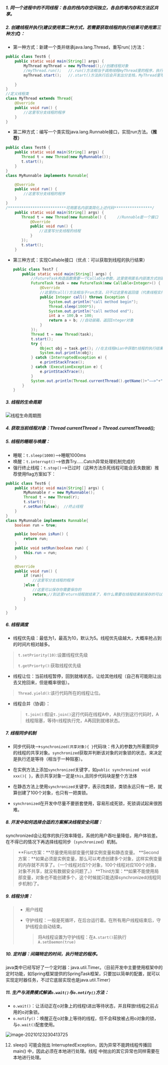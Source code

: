 ##### 1. 同一个进程中的不同线程：各自的栈内存空间独立，各自的堆内存和方法区共享。

##### 2. 创建线程并执行(建议使用第二种方式，若需要获取线程的执行结果可使用第三种方式)：

- 第一种方式：新建一个类并继承java.lang.Thread，重写run( )方法：

```java
public class Test6 {
    public static void main(String[] args) {
        MyThread myThread = new MyThread();//创建线程对象
        //myThread.run();   //.run()方法相当于调用线程myThread里的程序，执行完再顺序执行main栈里的程序，并没有开发出分支栈。
        myThread.start();   //.start()方法执行后会开发出分支栈，MyThread里写的程序会以线程的形式与main栈并行执行。
        
    }
}
//定义线程类
class MyThread extends Thread{
    @Override
    public void run() {
        //这里写分支线程的程序
    }
}
```

- 第二种方式：编写一个类实现java.lang.Runnable接口，实现run方法。**（推荐）**

```java
public class Test6 {
    public static void main(String[] args) {
       Thread t = new Thread(new MyRunnable());
       t.start();
    }
}
class MyRunnable implements Runnable{

    @Override
    public void run() {
        //这里写分支线程的程序
    }
}
/**************************可用匿名内部类简化上述代码*****************/
    public static void main(String[] args) {
       Thread t = new Thread(new Runnable() {     //Runnable是一个接口
           @Override
           public void run() {
               //这里写分支线程的线程
           }
       });
       t.start();
    }
```

- 第三种方式：实现Callable接口（优点：可以获取到线程的执行结果）

  ```java
  public class Test7 {
      public static void main(String[] args) {
          //FutureTask构造函数需要一个Callable参数，这里使用匿名内部类方式创建对象
          FutureTask task = new FutureTask(new Callable<Integer>() {
              @Override
              //这里的call()方法相当于run方法，只不过这里有返回值（代表线程实行结果）
              public Integer call() throws Exception {
                  System.out.println("call method begin");
                  Thread.sleep(1000*5);
                  System.out.println("call method end");
                  int a = 100,b = 100;
                  return a + b; //自动装箱，返回Integer对象
              }
          });
          Thread t = new Thread(task);
          t.start();
          try {
              Object obj = task.get(); //在主线程mian中获取t线程的执行结果，note：这里会阻塞。
              System.out.println(obj);
          } catch (InterruptedException e) {
              e.printStackTrace();
          } catch (ExecutionException e) {
              e.printStackTrace();
          }
          System.out.println(Thread.currentThread().getName()+"——>"+"helloworld");
      }
  }
  ```

  

##### 3. 线程的生命周期

![线程生命周期图](/Users/jackiez/学海/Java开发笔记/picture/线程生命周期图-3924949.png)

##### 4. 获取当前线程对象：Thread currentThread = Thread.currentThread();

##### 5. 线程的睡眠与唤醒：

- 睡眠：`t.sleep(1000)`——>睡眠1000ms
- 唤醒：`t.interrupt()`——>依靠Try……Catch异常处理机制完成的
- 强行终止线程：`t.stop()`——>已过时（这种方法杀死线程可能会丢失数据）推荐使用flag方案如下：

```java
public class Test6 {
    public static void main(String[] args) {
        MyRunnable r = new MyRunnable();
        Thread t = new Thread(r);
        t.start();
        r.setRun(false);  //终止线程
    }
}
class MyRunnable implements Runnable{
    boolean run = true;

    public boolean isRun() {
        return run;
    }
    public void setRun(boolean run) {
        this.run = run;
    }

    @Override
    public void run() {
        if (run){
            //这里写分支线程的程序
        }else {
            //这里可以保存你需要保存的
            return;//到这里return线程就结束了，有什么需要在线程结束前保存的可以在return前保存。
        }

    }
}
```

##### 6. 线程调度

- 线程优先级：最低为1，最高为10，默认为5。线程优先级越大，大概率抢占到的时间片相对越多。

> `t.setPriority(10)`:设置线程优先级
>
> `t.getPriorty()`:获取线程优先级

- 线程让位：当前线程暂停，回到就绪状态，让给其他线程（自己有可能刚让出去又抢回来，但是概率很低）。

> `Thread.yield()`:该行代码所在的线程让位。

- 线程合并（协调）：

  > `t.join()`:假设`t.join()`这行代码在线程A中，A执行到这行代码时，A线程阻塞，等待`t`线程执行完，A再回到就绪状态。

##### 7. 线程同步机制

- 同步代码块——>`synchronized(共享对象){ }`代码块：传入的参数为所需要同步的线程的共享对象。`synchronized`获取并判断该对象的对象锁的状态，来决定是执行还是等待（相当于一种阻塞）。

- 在实例方法上添加`synchronized`关键字，如`public synchronized void xxx(){ }`，表示共享对象一定是`this`,且同步代码块是整个方法体
- 在静态方法上使用`synchronized`关键字，表示找类锁，类锁永远只有一把，就算创建了100个对象，也只有一把类锁。

- `synchronized`在开发中尽量不要嵌套使用，容易形成死锁，死锁调试起来很困难。

##### 8. 开发中如何选择合适的方案解决线程安全问题：
​		synchronized会让程序的执行效率降低，系统的用户吞吐量降低，用户体验差。在不得已的情况下再选择线程同步（`synchronized`）机制。

> **Fisrt方案：**尽量使用局部变量代替实例变量和静态变量。
> **Second方案：**如果必须是实例变量，那么可以考虑创建多个对象，这样实例变量的内存就不共享了。（一个线程对应1个对象，100个线程对应100个对象，对象不共享，就没有数据安全问题了。）
> **Third方案：**如果不能使用局部变量，对象也不能创建多个，这个时候就只能选择synchronized(线程同步机制)了。

##### 9. 线程分类：

> - 用户线程
>
> - 守护线程：一般是死循环，在后台运行着。在所有用户线程结束后，守护线程会自动结束。
>
>   > 将A线程设置为守护线程：在`A.start()`前执行`A.setDaemon(true)`

##### 10. 定时器：间隔特定的时间，执行特定的程序。

​		java类中已经写好了一个定时器：java.util.Timer。（目前开发中主要使用框架中的定时功能，如Spring框架提供的SpringTask框架，只要加以简单的配置，就可以实现定时器任务，不过它底层实现也是java.util.Timer）

##### 11. 生产与消费模式解读`o.wait()`与`o.notify()`方法：

- `o.wait()`：让活动正在o对象上的线程t进出等待状态，并且释放t线程之前占用的o对象锁。
- `o.notify()`：唤醒正在o对象上等待的线程，但不会释放被占用o对象的锁，与`o.wait()`配套使用。

![image-20210123230413725](/Users/jackiez/学海/Java开发笔记/picture/生产与消费模式.png)

12. sleep() 可能会抛出 InterruptedException，因为异常不能跨线程传播回 main() 中，因此必须在本地进行处理。线程 中抛出的其它异常也同样需要在本地进行处理。
